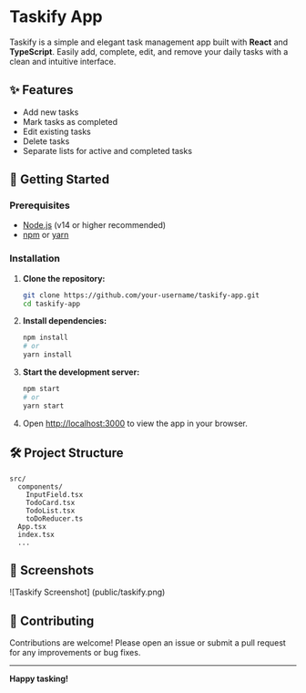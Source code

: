 # Taskify App

Taskify is a simple and elegant task management app built with **React** and **TypeScript**. Easily add, complete, edit, and remove your daily tasks with a clean and intuitive interface.

## ✨ Features

- Add new tasks
- Mark tasks as completed
- Edit existing tasks
- Delete tasks
- Separate lists for active and completed tasks

## 🚀 Getting Started

### Prerequisites

- [Node.js](https://nodejs.org/) (v14 or higher recommended)
- [npm](https://www.npmjs.com/) or [yarn](https://yarnpkg.com/)

### Installation

1. **Clone the repository:**
   ```bash
   git clone https://github.com/your-username/taskify-app.git
   cd taskify-app
   ```

2. **Install dependencies:**
   ```bash
   npm install
   # or
   yarn install
   ```

3. **Start the development server:**
   ```bash
   npm start
   # or
   yarn start
   ```

4. Open [http://localhost:3000](http://localhost:3000) to view the app in your browser.

## 🛠️ Project Structure

```
src/
  components/
    InputField.tsx
    TodoCard.tsx
    TodoList.tsx
    toDoReducer.ts
  App.tsx
  index.tsx
  ...
```

## 📸 Screenshots

![Taskify Screenshot] (public/taskify.png)

## 🤝 Contributing

Contributions are welcome! Please open an issue or submit a pull request for any improvements or bug fixes.

---

**Happy tasking!**